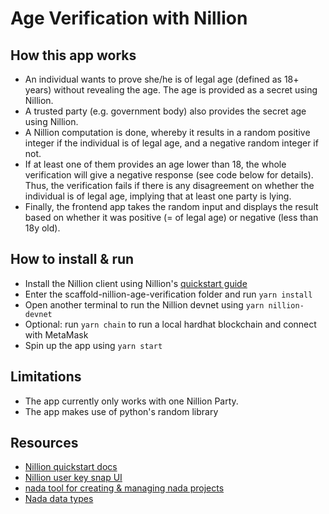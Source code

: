 # Age Verification with Nillion

## How this app works

- An individual wants to prove she/he is of legal age (defined as 18+ years) without revealing the age. The age is provided as a secret using Nillion.
- A trusted party (e.g. government body) also provides the secret age using Nillion.
- A Nillion computation is done, whereby it results in a random positive integer if the individual is of legal age, and a negative random integer if not.
- If at least one of them provides an age lower than 18, the whole verification will give a negative response (see code below for details). Thus, the verification fails if there is any disagreement on whether the individual is of legal age, implying that at least one party is lying.
- Finally, the frontend app takes the random input and displays the result based on whether it was positive (= of legal age) or negative (less than 18y old).

## How to install & run

- Install the Nillion client using Nillion's [quickstart guide](https://docs.nillion.com/js-quickstart)
- Enter the scaffold-nillion-age-verification folder and run `yarn install`
- Open another terminal to run the Nillion devnet using `yarn nillion-devnet`
- Optional: run `yarn chain` to run a local hardhat blockchain and connect with MetaMask
- Spin up the app using `yarn start`

## Limitations

- The app currently only works with one Nillion Party.
- The app makes use of python's random library

## Resources

- [Nillion quickstart docs](https://docs.nillion.com/js-quickstart)
- [Nillion user key snap UI](https://nillion-snap-site.vercel.app/)
- [nada tool for creating & managing nada projects](https://docs.nillion.com/nada)
- [Nada data types](https://docs.nillion.com/nada-lang-types)
